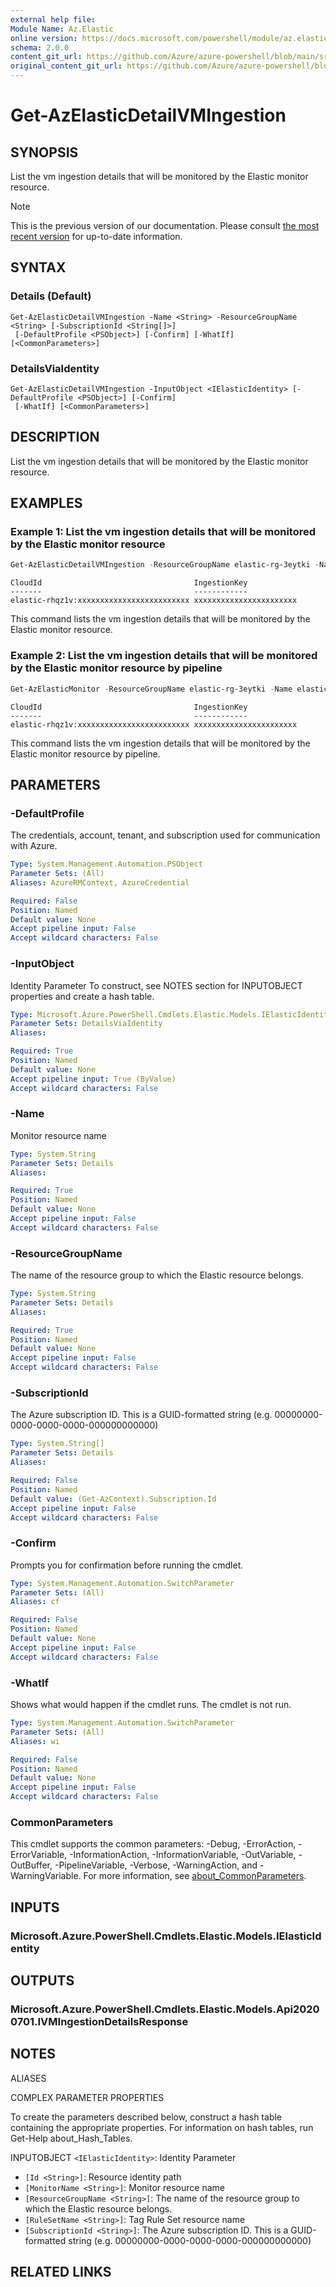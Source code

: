 ```yaml
---
external help file: 
Module Name: Az.Elastic
online version: https://docs.microsoft.com/powershell/module/az.elastic/get-azelasticdetailvmingestion
schema: 2.0.0
content_git_url: https://github.com/Azure/azure-powershell/blob/main/src/Elastic/help/Get-AzElasticDetailVMIngestion.md
original_content_git_url: https://github.com/Azure/azure-powershell/blob/main/src/Elastic/help/Get-AzElasticDetailVMIngestion.md
---
```


# Get-AzElasticDetailVMIngestion

## SYNOPSIS
List the vm ingestion details that will be monitored by the Elastic monitor resource.

> [!NOTE]
>This is the previous version of our documentation. Please consult [the most recent version](/powershell/module/az.elastic/get-azelasticdetailvmingestion) for up-to-date information.

## SYNTAX

### Details (Default)
```
Get-AzElasticDetailVMIngestion -Name <String> -ResourceGroupName <String> [-SubscriptionId <String[]>]
 [-DefaultProfile <PSObject>] [-Confirm] [-WhatIf] [<CommonParameters>]
```

### DetailsViaIdentity
```
Get-AzElasticDetailVMIngestion -InputObject <IElasticIdentity> [-DefaultProfile <PSObject>] [-Confirm]
 [-WhatIf] [<CommonParameters>]
```

## DESCRIPTION
List the vm ingestion details that will be monitored by the Elastic monitor resource.

## EXAMPLES

### Example 1: List the vm ingestion details that will be monitored by the Elastic monitor resource
```powershell
Get-AzElasticDetailVMIngestion -ResourceGroupName elastic-rg-3eytki -Name elastic-rhqz1v
```

```output
CloudId                                  IngestionKey
-------                                  ------------
elastic-rhqz1v:xxxxxxxxxxxxxxxxxxxxxxxxx xxxxxxxxxxxxxxxxxxxxxxx
```

This command lists the vm ingestion details that will be monitored by the Elastic monitor resource.

### Example 2: List the vm ingestion details that will be monitored by the Elastic monitor resource by pipeline
```powershell
Get-AzElasticMonitor -ResourceGroupName elastic-rg-3eytki -Name elastic-rhqz1v | Get-AzElasticDetailVMIngestion
```

```output
CloudId                                  IngestionKey
-------                                  ------------
elastic-rhqz1v:xxxxxxxxxxxxxxxxxxxxxxxxx xxxxxxxxxxxxxxxxxxxxxxx
```

This command lists the vm ingestion details that will be monitored by the Elastic monitor resource by pipeline.

## PARAMETERS

### -DefaultProfile
The credentials, account, tenant, and subscription used for communication with Azure.

```yaml
Type: System.Management.Automation.PSObject
Parameter Sets: (All)
Aliases: AzureRMContext, AzureCredential

Required: False
Position: Named
Default value: None
Accept pipeline input: False
Accept wildcard characters: False
```

### -InputObject
Identity Parameter
To construct, see NOTES section for INPUTOBJECT properties and create a hash table.

```yaml
Type: Microsoft.Azure.PowerShell.Cmdlets.Elastic.Models.IElasticIdentity
Parameter Sets: DetailsViaIdentity
Aliases:

Required: True
Position: Named
Default value: None
Accept pipeline input: True (ByValue)
Accept wildcard characters: False
```

### -Name
Monitor resource name

```yaml
Type: System.String
Parameter Sets: Details
Aliases:

Required: True
Position: Named
Default value: None
Accept pipeline input: False
Accept wildcard characters: False
```

### -ResourceGroupName
The name of the resource group to which the Elastic resource belongs.

```yaml
Type: System.String
Parameter Sets: Details
Aliases:

Required: True
Position: Named
Default value: None
Accept pipeline input: False
Accept wildcard characters: False
```

### -SubscriptionId
The Azure subscription ID.
This is a GUID-formatted string (e.g.
00000000-0000-0000-0000-000000000000)

```yaml
Type: System.String[]
Parameter Sets: Details
Aliases:

Required: False
Position: Named
Default value: (Get-AzContext).Subscription.Id
Accept pipeline input: False
Accept wildcard characters: False
```

### -Confirm
Prompts you for confirmation before running the cmdlet.

```yaml
Type: System.Management.Automation.SwitchParameter
Parameter Sets: (All)
Aliases: cf

Required: False
Position: Named
Default value: None
Accept pipeline input: False
Accept wildcard characters: False
```

### -WhatIf
Shows what would happen if the cmdlet runs.
The cmdlet is not run.

```yaml
Type: System.Management.Automation.SwitchParameter
Parameter Sets: (All)
Aliases: wi

Required: False
Position: Named
Default value: None
Accept pipeline input: False
Accept wildcard characters: False
```

### CommonParameters
This cmdlet supports the common parameters: -Debug, -ErrorAction, -ErrorVariable, -InformationAction, -InformationVariable, -OutVariable, -OutBuffer, -PipelineVariable, -Verbose, -WarningAction, and -WarningVariable. For more information, see [about_CommonParameters](http://go.microsoft.com/fwlink/?LinkID=113216).

## INPUTS

### Microsoft.Azure.PowerShell.Cmdlets.Elastic.Models.IElasticIdentity

## OUTPUTS

### Microsoft.Azure.PowerShell.Cmdlets.Elastic.Models.Api20200701.IVMIngestionDetailsResponse

## NOTES

ALIASES

COMPLEX PARAMETER PROPERTIES

To create the parameters described below, construct a hash table containing the appropriate properties. For information on hash tables, run Get-Help about_Hash_Tables.


INPUTOBJECT `<IElasticIdentity>`: Identity Parameter
  - `[Id <String>]`: Resource identity path
  - `[MonitorName <String>]`: Monitor resource name
  - `[ResourceGroupName <String>]`: The name of the resource group to which the Elastic resource belongs.
  - `[RuleSetName <String>]`: Tag Rule Set resource name
  - `[SubscriptionId <String>]`: The Azure subscription ID. This is a GUID-formatted string (e.g. 00000000-0000-0000-0000-000000000000)

## RELATED LINKS

